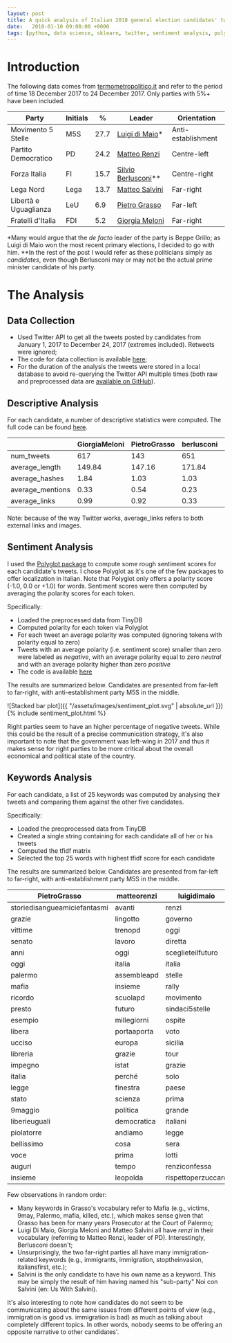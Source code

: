 ```yaml
---
layout: post
title: A quick analysis of Italian 2018 general election candidates' tweets
date:   2018-01-10 09:00:00 +0000
tags: [python, data science, sklearn, twitter, sentiment analysis, polyglot, politics]
---
```

# Introduction

The following data comes from [termometropolitico.it](https://www.termometropolitico.it/sondaggi-politici-elettorali) and refer to the period of time 18 December 2017 to 24 December 2017. Only parties with 5%+ have been included.

| Party | Initials | % | Leader | Orientation
| ----------- | ----------- | ----------- | ----------- | -----------
| Movimento 5 Stelle | M5S | 27.7 | [Luigi di Maio](https://twitter.com/luigidimaio)* | Anti-establishment
| Partito Democratico | PD | 24.2 | [Matteo Renzi](https://twitter.com/matteorenzi) | Centre-left
| Forza Italia | FI | 15.7 | [Silvio Berlusconi](https://twitter.com/berlusconi)** | Centre-right
| Lega Nord | Lega | 13.7 | [Matteo Salvini](https://twitter.com/matteosalvinimi) | Far-right
| Libertà e Uguaglianza | LeU | 6.9 | [Pietro Grasso](https://twitter.com/PietroGrasso) | Far-left
| Fratelli d'Italia | FDI | 5.2 | [Giorgia Meloni](https://twitter.com/GiorgiaMeloni) | Far-right

*Many would argue that the *de facto* leader of the party is Beppe Grillo; as Luigi di Maio won the most recent primary elections, I decided to go with him.
**In the rest of the post I would refer as these politicians simply as *candidates*, even though Berlusconi may or may not be the actual prime minister candidate of his party.

# The Analysis

## Data Collection

- Used Twitter API to get all the tweets posted by candidates from January 1, 2017 to December 24, 2017 (extremes included). Retweets were ignored;
- The code for data collection is available [here](https://github.com/annoys-parrot/twitter-ita-politics-2017/blob/master/data_collection.py);
- For the duration of the analysis the tweets were stored in a local database to avoid re-querying the Twitter API multiple times (both raw and preprocessed data are [available on GitHub](https://github.com/annoys-parrot/twitter-ita-politics-2017/tree/master/db)).

## Descriptive Analysis

For each candidate, a number of descriptive statistics were computed. The full code can be found [here](https://github.com/annoys-parrot/twitter-ita-politics-2017/blob/master/descriptive_analysis.py).

|                  | GiorgiaMeloni | PietroGrasso | berlusconi | luigidimaio | matteorenzi | matteosalvinimi | 
|------------------|---------------|--------------|------------|-------------|-------------|-----------------| 
| num_tweets       | 617           | 143          | 651        | 420         | 518         | 3188            | 
| average_length   | 149.84        | 147.16       | 171.84     | 128.77      | 126.75      | 127.00          | 
| average_hashes   | 1.84          | 1.03         | 1.03       | 0.63        | 1.23        | 1.28            | 
| average_mentions | 0.33          | 0.54         | 0.23       | 0.36        | 0.14        | 0.11            | 
| average_links    | 0.99          | 0.92         | 0.33       | 0.92        | 0.58        | 0.74            | 

Note: because of the way Twitter works, average_links refers to both external links and images.

## Sentiment Analysis

I used the [Polyglot package](http://polyglot.readthedocs.io/en/latest/Sentiment.html) to compute some rough sentiment scores for each candidate's tweets. I chose Polyglot as it's one of the few packages to offer localization in Italian. Note that Polyglot only offers a polarity score (-1.0, 0.0 or +1.0) for words. Sentiment scores were then computed by averaging the polarity scores for each token.

Specifically:

- Loaded the preprocessed data from TinyDB
- Computed polarity for each token via Polyglot
- For each tweet an average polarity was computed (ignoring tokens with polarity equal to zero)
- Tweets with an average polarity (i.e. sentiment score) smaller than zero were labeled as *negative*, with an average polarity equal to zero *neutral* and with an average polarity higher than zero *positive*
- The code is available [here](https://github.com/annoys-parrot/twitter-ita-politics-2017/blob/master/sentiment_analysis.py)

The results are summarized below. Candidates are presented from far-left to far-right, with anti-establishment party M5S in the middle.

![Stacked bar plot]({{ "/assets/images/sentiment_plot.svg" | absolute_url }})
{% include sentiment_plot.html %}

Right parties seem to have an higher percentage of negative tweets. While this could be the result of a precise communication strategy, it's also important to note that the government was left-wing in 2017 and thus it makes sense for right parties to be more critical about the overall economical and political state of the country.

## Keywords Analysis

For each candidate, a list of 25 keywords was computed by analysing their tweets and comparing them against the other five candidates.

Specifically:

- Loaded the preoprocessed data from TinyDB
- Created a single string containing for each candidate all of her or his tweets
- Computed the tfidf matrix
- Selected the top 25 words with highest tfidf score for each candidate

The results are summarized below. Candidates are presented from far-left to far-right, with anti-establishment party M5S in the middle.

| PietroGrasso                 | matteorenzi | luigidimaio        | berlusconi         | GiorgiaMeloni      | matteosalvinimi   | 
|------------------------------|-------------|--------------------|--------------------|--------------------|-------------------| 
| storiedisangueamiciefantasmi | avanti      | renzi              | lintervista        | italia             | salvini           | 
| grazie                       | lingotto    | governo            | elezionisicilia    | governo            | lega              | 
| vittime                      | trenopd     | oggi               | tgcom24            | oggi               | italia            | 
| senato                       | lavoro      | diretta            | italia             | amministrative2017 | stopinvasione     | 
| anni                         | oggi        | sceglieteilfuturo  | musumecipresidente | sindaco            | italiani          | 
| oggi                         | italia      | italia             | italiani           | intervista         | primagliitaliani  | 
| palermo                      | assembleapd | stelle             | stato              | italiasovrana      | andiamoagovernare | 
| mafia                        | insieme     | rally              | portaaporta        | renzi              | dimartedi         | 
| ricordo                      | scuolapd    | movimento          | settegiorni        | italiani           | lintervista       | 
| presto                       | futuro      | sindaci5stelle     | paese              | roma               | live              | 
| esempio                      | millegiorni | ospite             | confapi            | immigrati          | ottoemezzo        | 
| libera                       | portaaporta | voto               | governo            | piazza             | amici             | 
| ucciso                       | europa      | sicilia            | europa             | tempodipatrioti    | governo           | 
| libreria                     | grazie      | tour               | politica           | appelloaipatrioti  | portaaporta       | 
| impegno                      | istat       | grazie             | matrix             | diretta            | congressolega     | 
| italia                       | perché       | solo               | programma          | anni               | anni              | 
| legge                        | finestra    | paese              | anni               | aspetto            | renzi             | 
| stato                        | scienza     | prima              | tasse              | fratelli           | gabbiaopen        | 
| 9maggio                      | politica    | grande             | chetempochefa      | europa             | casa              | 
| liberieuguali                | democratica | italiani           | molto              | immigrazione       | video             | 
| piolatorre                   | andiamo     | legge              | solo               | sostenere          | agorarai          | 
| bellissimo                   | cosa        | sera               | fatto              | seguitemi          | immigrati         | 
| voce                         | prima       | lotti              | lavoro             | atreju17           | diretta           | 
| auguri                       | tempo       | renziconfessa      | fiscale            | candidatura        | matrix            | 
| insieme                      | leopolda    | rispettoperzuccaro | oggi               | nazionale          | facciamosquadra   | 


Few observations in random order:

- Many keywords in Grasso's vocabulary refer to Mafia (e.g., victims, 9may, Palermo, mafia, killed, etc.), which makes sense given that Grasso has been for many years Prosecutor at the Court of Palermo;
- Luigi Di Maio, Giorgia Meloni and Matteo Salvini all have *renzi* in their vocabulary (referring to Matteo Renzi, leader of PD). Interestingly, Berlusconi doesn't;
- Unsurprisingly, the two far-right parties all have many immigration-related keywords (e.g., immigrants, immigration, stoptheinvasion, italiansfirst, etc.);
- Salvini is the only candidate to have his own name as a keyword. This may be simply the result of him having named his "sub-party" Noi con Salvini (en: Us With Salvini).

It's also interesting to note how candidates do not seem to be communicating about the same issues from different points of view (e.g., immigration is good vs. immigration is bad) as much as talking about completely different topics. In other words, nobody seems to be offering an opposite narrative to other candidates'.
